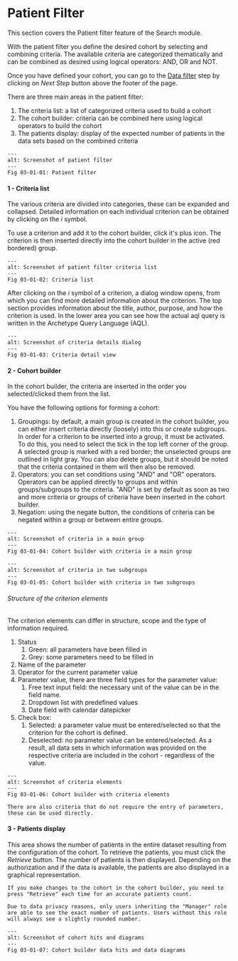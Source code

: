 # Patient Filter

This section covers the Patient filter feature of the Search module.

With the patient filter you define the desired cohort by selecting and combining criteria. The available criteria are categorized thematically and can be combined as desired using logical operators: AND, OR and NOT.

Once you have defined your cohort, you can go to the [Data filter](../02_data_filter/02_data_filter.md) step by clicking on *Next Step* button above the footer of the page.

There are three main areas in the patient filter:

1. The criteria list: a list of categorized criteria used to build a cohort
2. The cohort builder: criteria can be combined here using logical operators to build the cohort
3. The patients display: display of the expected number of patients in the data sets based on the combined criteria


```{figure} images/patient_filter.jpg
---
alt: Screenshot of patient filter
---
Fig 03-01-01: Patient filter
```

#### 1 - Criteria list
The various criteria are divided into categories, these can be expanded and collapsed. Detailed information on each individual criterion can be obtained by clicking on the *i* symbol.

To use a criterion and add it to the cohort builder, click it's plus icon. The criterion is then inserted directly into the cohort builder in the active (red bordered) group.

```{figure} images/search_criteria_list.png
---
alt: Screenshot of patient filter criteria list
---
Fig 03-01-02: Criteria list
```

After clicking on the *i* symbol of a criterion, a dialog window opens, from which you can find more detailed information about the criterion. The top section provides information about the title, author, purpose, and how the criterion is used. In the lower area you can see how the actual aql query is written in the Archetype Query Language (AQL).


```{figure} images/search_criteria_details.jpg
---
alt: Screenshot of criteria details dialog
---
Fig 03-01-03: Criteria detail view
```

#### 2 - Cohort builder

In the cohort builder, the criteria are inserted in the order you selected/clicked them from the list.

You have the following options for forming a cohort:

1. Groupings: by default, a main group is created in the cohort builder, you can either insert criteria directly (loosely) into this or create subgroups. In order for a criterion to be inserted into a group, it must be activated. To do this, you need to select the tick in the top left corner of the group. A selected group is marked with a red border; the unselected groups are outlined in light gray. You can also delete groups, but it should be noted that the criteria contained in them will then also be removed.
2. Operators: you can set conditions using "AND" and "OR" operators. Operators can be applied directly to groups and within groups/subgroups to the criteria. "AND" is set by default as soon as two and more criteria or groups of criteria have been inserted in the cohort builder.
3. Negation: using the negate button, the conditions of criteria can be negated within a group or between entire groups.


```{figure} images/search_cohort_builder_one_group.jpg
---
alt: Screenshot of criteria in a main group
---
Fig 03-01-04: Cohort builder with criteria in a main group
```

```{figure} images/search_cohort_builder_two_groups.jpg
---
alt: Screenshot of criteria in two subgroups
---
Fig 03-01-05: Cohort builder with criteria in two subgroups
```


###### Structure of the criterion elements

The criterion elements can differ in structure, scope and the type of information required.

1. Status
   1. Green: all parameters have been filled in
   2. Grey: some parameters need to be filled in
2. Name of the parameter
3. Operator for the current parameter value
4. Parameter value, there are three field types for the parameter value:
   1. Free text input field: the necessary unit of the value can be in the field name.
   2. Dropdown list with predefined values
   3. Date field with calendar datepicker
5. Check box:
   1. Selected: a parameter value must be entered/selected so that the criterion for the cohort is defined.
   2. Deselected: no parameter value can be entered/selected. As a result, all data sets in which information was provided on the respective criteria are included in the cohort - regardless of the value.


```{figure} images/patient_filter_criteria_elements.jpg
---
alt: Screenshot of criteria elements
---
Fig 03-01-06: Cohort builder with criteria elements
```

```{note}
There are also criteria that do not require the entry of parameters, these can be used directly.
```


#### 3 - Patients display

This area shows the number of patients in the entire dataset resulting from the configuration of the cohort. To retrieve the patients, you must click the *Retrieve* button. The number of patients is then displayed. Depending on the authorization and if the data is available, the patients are also displayed in a graphical representation.

```{note}
If you make changes to the cohort in the cohort builder, you need to press "Retrieve" each time for an accurate patients count.
```

```{important}
Due to data privacy reasons, only users inheriting the "Manager" role are able to see the exact number of patients. Users without this role will always see a slightly rounded number.
```

```{figure} images/patient_filter_criteria_elements.jpg
---
alt: Screenshot of cohort hits and diagrams
---
Fig 03-01-07: Cohort builder data hits and data diagrams
```



